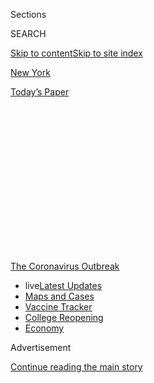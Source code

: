<div id="app">

<div>

<div>

<div>

<div class="NYTAppHideMasthead css-1q2w90k e1suatyy0">

<div class="section css-ui9rw0 e1suatyy2">

<div class="css-eph4ug er09x8g0">

<div class="css-6n7j50">

</div>

<span class="css-1dv1kvn">Sections</span>

<div class="css-10488qs">

<span class="css-1dv1kvn">SEARCH</span>

</div>

[Skip to content](#site-content)[Skip to site index](#site-index)

</div>

<div id="masthead-section-label" class="css-1wr3we4 eaxe0e00">

[New
York](https://www.nytimes.com/section/nyregion)

</div>

<div class="css-10698na e1huz5gh0">

</div>

</div>

<div id="masthead-bar-one" class="section hasLinks css-15hmgas e1csuq9d3">

<div class="css-uqyvli e1csuq9d0">

</div>

<div class="css-1uqjmks e1csuq9d1">

</div>

<div class="css-9e9ivx">

[](https://myaccount.nytimes.com/auth/login?response_type=cookie&client_id=vi)

</div>

<div class="css-1bvtpon e1csuq9d2">

[Today’s
Paper](https://www.nytimes.com/section/todayspaper)

</div>

</div>

</div>

</div>

<div data-aria-hidden="false">

<div id="site-content" data-role="main">

<div>

<div class="css-1aor85t" style="opacity:0.000000001;z-index:-1;visibility:hidden">

<div class="css-1hqnpie">

<div class="css-epjblv">

<span class="css-17xtcya">[New
York](/section/nyregion)</span><span class="css-x15j1o">|</span><span class="css-fwqvlz">Drastic
‘Shelter in Place’ May Be Next for N.Y.C. to Combat
Coronavirus</span>

</div>

<div class="css-k008qs">

<div class="css-1iwv8en">

<span class="css-18z7m18"></span>

<div>

</div>

</div>

<span class="css-1n6z4y">https://nyti.ms/391FMNM</span>

<div class="css-1705lsu">

<div class="css-4xjgmj">

<div class="css-4skfbu" data-role="toolbar" data-aria-label="Social Media Share buttons, Save button, and Comments Panel with current comment count" data-testid="share-tools">

  - 
  - 
  - 
  - 
    
    <div class="css-6n7j50">
    
    </div>

  - 

</div>

</div>

</div>

</div>

</div>

</div>

<div id="NYT_TOP_BANNER_REGION" class="css-13pd83m">

<div>

<div id="styln-prism-menu-1592847958612" class="section interactive-content interactive-size-medium css-1edisqu">

<div class="css-17ih8de interactive-body">

<div id="scroll-container" class="css-1gj85ro">

[<span class="styln-title-wrap"><span class="css-1pje3qr">The
Coronavirus</span><span class="css-1pje3qr">
Outbreak</span></span>](https://www.nytimes.com/news-event/coronavirus?action=click&pgtype=Article&state=default&region=TOP_BANNER&context=storylines_menu)

  - <span class="css-kqxiym" data-emphasize="true">live</span>[Latest
    Updates](https://www.nytimes.com/2020/08/04/world/coronavirus-cases.html?action=click&pgtype=Article&state=default&region=TOP_BANNER&context=storylines_menu)
  - [Maps and
    Cases](https://www.nytimes.com/interactive/2020/us/coronavirus-us-cases.html?action=click&pgtype=Article&state=default&region=TOP_BANNER&context=storylines_menu)
  - [Vaccine
    Tracker](https://www.nytimes.com/interactive/2020/science/coronavirus-vaccine-tracker.html?action=click&pgtype=Article&state=default&region=TOP_BANNER&context=storylines_menu)
  - [College
    Reopening](https://www.nytimes.com/2020/08/02/us/covid-college-reopening.html?action=click&pgtype=Article&state=default&region=TOP_BANNER&context=storylines_menu)
  - [Economy](https://www.nytimes.com/live/2020/08/04/business/stock-market-today-coronavirus?action=click&pgtype=Article&state=default&region=TOP_BANNER&context=storylines_menu)

</div>

</div>

</div>

</div>

</div>

<div id="top-wrapper" class="css-1sy8kpn">

<div id="top-slug" class="css-l9onyx">

Advertisement

</div>

[Continue reading the main
story](#after-top)

<div class="ad top-wrapper" style="text-align:center;height:100%;display:block;min-height:250px">

<div id="top" class="place-ad" data-position="top" data-size-key="top">

</div>

</div>

<div id="after-top">

</div>

</div>

<div>

<div id="sponsor-wrapper" class="css-1hyfx7x">

<div id="sponsor-slug" class="css-19vbshk">

Supported by

</div>

[Continue reading the main
story](#after-sponsor)

<div id="sponsor" class="ad sponsor-wrapper" style="text-align:center;height:100%;display:block">

</div>

<div id="after-sponsor">

</div>

</div>

<div class="css-186x18t">

</div>

<div class="css-1vkm6nb ehdk2mb0">

# Drastic ‘Shelter in Place’ May Be Next for N.Y.C. to Combat Coronavirus

</div>

Life in New York City, a colossus of 8.6 million people and an economic
engine for the country, is grinding to a shocking halt.

<div class="css-79elbk" data-testid="photoviewer-wrapper">

<div class="css-z3e15g" data-testid="photoviewer-wrapper-hidden">

</div>

<div class="css-1a48zt4 ehw59r15" data-testid="photoviewer-children">

![<span class="css-16f3y1r e13ogyst0" data-aria-hidden="true">Central
Park was nearly empty on Tuesday as a result of restrictions on public
gatherings put in place to prevent the spread of the
coronavirus. </span><span class="css-cnj6d5 e1z0qqy90" itemprop="copyrightHolder"><span class="css-1ly73wi e1tej78p0">Credit...</span><span><span>Stephen
Speranza for The New York
Times</span></span></span>](https://static01.nyt.com/images/2020/03/17/nyregion/17nyvirus-ledeall1/merlin_170647176_6e1b9868-36a9-4359-b636-47aae2487df8-articleLarge.jpg?quality=75&auto=webp&disable=upscale)

</div>

</div>

<div class="css-18e8msd">

<div class="css-vp77d3 epjyd6m0">

<div class="css-hus3qt ey68jwv0" data-aria-hidden="true">

[![Andy
Newman](https://static01.nyt.com/images/2018/02/16/multimedia/author-andy-newman/author-andy-newman-thumbLarge.jpg
"Andy Newman")](https://www.nytimes.com/by/andy-newman)

</div>

<div class="css-1baulvz">

By [<span class="css-1baulvz last-byline" itemprop="name">Andy
Newman</span>](https://www.nytimes.com/by/andy-newman)

</div>

</div>

  - 
    
    <div class="css-ld3wwf e16638kd2">
    
    March 17,
    2020
    
    </div>

  - 
    
    <div class="css-4xjgmj">
    
    <div class="css-d8bdto" data-role="toolbar" data-aria-label="Social Media Share buttons, Save button, and Comments Panel with current comment count" data-testid="share-tools">
    
      - 
      - 
      - 
      - 
        
        <div class="css-6n7j50">
        
        </div>
    
      - 
    
    </div>
    
    </div>

</div>

</div>

<div class="section meteredContent css-1r7ky0e" name="articleBody" itemprop="articleBody">

<div class="css-1fanzo5 StoryBodyCompanionColumn">

<div class="css-53u6y8">

New York City, a colossus of 8.6 million people and an economic engine
for the country, ground to a shocking halt on Tuesday because of the
[coronavirus
outbreak](https://www.nytimes.com/2020/03/18/podcasts/the-daily/cuomo-new-york-coronavirus.html?action=click&module=Briefings&pgtype=Homepage)
and the restrictions on public life put in place to stem its spread.

The city’s mayor signaled that the shutdown could go even further with
the possibility of an order to “shelter in place” — a **** decision he
said “should be made in the next 48 hours.”

“If that moment came, there are tremendously substantial challenges that
would have to be met,” Mayor Bill de Blasio said in an [emotional
address at City
Hall](https://www.nytimes.com/video/nyregion/100000007039735/nyc-shelter-in-place-de-blasio.html).
“And I don’t take this lightly at all.

“What is going to happen with folks who have no money?” he continued.
“How are they going to get food? How are they going to get medicines?
How are we going to ensure in a dynamic like that, that supplies are
sufficient for our population?”

</div>

</div>

<div class="css-1fanzo5 StoryBodyCompanionColumn">

<div class="css-53u6y8">

As officials grappled with an epidemic that has stricken more than 800
city residents and killed at least seven, [the toll on the life of the
city was
becoming](https://www.nytimes.com/2020/03/17/nyregion/coronavirus-new-york-update.html)apparent.

Times Square emptied out. Macy’s closed. The Statue of Liberty was
cordoned off. The Empire State Building was shuttered. Restaurants and
bars, the ones that had not closed entirely, stood nearly empty and
tried to survive on takeout and delivery orders alone.

“I’d like to see them try keeping New Yorkers off the street,” said
Rafael Morales, 52, a super at a co-op building on the Upper West Side
of Manhattan.

</div>

</div>

<div>

</div>

<div class="css-1fanzo5 StoryBodyCompanionColumn">

<div class="css-53u6y8">

New York’s desperation was also made clear when the Metropolitan
Transportation Authority, which runs the subway system, buses and two
commuter railroads, said on Tuesday that it was[seeking a $4 billion
federal
bailout](https://www.nytimes.com/2020/03/17/nyregion/coronavirus-nyc-subway-federal-aid-.html).

</div>

</div>

<div class="css-1fanzo5 StoryBodyCompanionColumn">

<div class="css-53u6y8">

Ridership has plummeted by as much as 90 percent on the region’s trains
and 60 percent on the subway — rendering the normally jampacked
underground practically
unrecognizable.

<div id="NYT_MAIN_CONTENT_1_REGION" class="css-9tf9ac">

<div>

<div id="styln-covid-updates-world" class="section interactive-content interactive-size-medium css-1ftcdic">

<div class="css-17ih8de interactive-body">

<div id="styln-briefing-block" data-asset-id="QXJ0aWNsZTpueXQ6Ly9hcnRpY2xlLzNhNGMwYWI5LWIwY2QtNWQwOS1hZTgwLTdjMGU3ZTA1OWQ2OA==">

<div class="briefing-block-header-section">

# [Latest Updates: Global Coronavirus Outbreak](https://www.nytimes.com/2020/08/04/world/coronavirus-cases.html?action=click&pgtype=Article&state=default&region=MAIN_CONTENT_1&context=storylines_live_updates)

<div class="briefing-block-ts">

Updated 2020-08-05T06:48:23.151Z

</div>

</div>

  - [As talks drag on, McConnell signals openness to jobless aid
    extension, and negotiators agree on a
    deadline.](https://www.nytimes.com/2020/08/04/world/coronavirus-cases.html?action=click&pgtype=Article&state=default&region=MAIN_CONTENT_1&context=storylines_live_updates#link-762df92)
  - [Novavax sees encouraging results from two studies of its
    experimental
    vaccine.](https://www.nytimes.com/2020/08/04/world/coronavirus-cases.html?action=click&pgtype=Article&state=default&region=MAIN_CONTENT_1&context=storylines_live_updates#link-1228a480)
  - [Mississippians must now wear masks in public, governor
    says.](https://www.nytimes.com/2020/08/04/world/coronavirus-cases.html?action=click&pgtype=Article&state=default&region=MAIN_CONTENT_1&context=storylines_live_updates#link-794484ed)

<div class="briefing-block-footer">

<div class="briefing-block-footer-meta">

[See more
updates](https://www.nytimes.com/2020/08/04/world/coronavirus-cases.html?action=click&pgtype=Article&state=default&region=MAIN_CONTENT_1&context=storylines_live_updates)

</div>

<div class="briefing-block-briefinglinks">

<span>More live coverage:</span>
[Markets](https://www.nytimes.com/live/2020/08/04/business/stock-market-today-coronavirus?action=click&pgtype=Article&state=default&region=MAIN_CONTENT_1&context=storylines_live_updates)

</div>

</div>

</div>

</div>

</div>

</div>

</div>

Officials have grasped for comparisons to other catastrophes. Mr. de
Blasio said the economic fallout from the shutdown as a result of the
virus could rival that of the Great Depression and the health impact
that of the 1918 influenza epidemic that killed over 20,000 in the city.

But even as New Yorkers were struggling with the vast shutdown, the
mayor and the governor, Andrew M. Cuomo, fell into a familiar pattern:
battling with each other over control of the city.

</div>

</div>

<div class="css-79elbk" data-testid="photoviewer-wrapper">

<div class="css-z3e15g" data-testid="photoviewer-wrapper-hidden">

</div>

<div class="css-1a48zt4 ehw59r15" data-testid="photoviewer-children">

![<span class="css-16f3y1r e13ogyst0" data-aria-hidden="true">The surge
in coronavirus cases has caused a decline in subway ridership, leading
the Metropolitan Transportation Authority to ask for a federal
bailout. </span><span class="css-cnj6d5 e1z0qqy90" itemprop="copyrightHolder"><span class="css-1ly73wi e1tej78p0">Credit...</span><span>Stephen
Speranza for The New York
Times</span></span>](https://static01.nyt.com/images/2020/03/17/nyregion/17nyvirus-ledeall2/merlin_170615367_20df85b0-4433-4825-bfd8-0130b6856772-articleLarge.jpg?quality=75&auto=webp&disable=upscale)

</div>

</div>

<div class="css-1fanzo5 StoryBodyCompanionColumn">

<div class="css-53u6y8">

As the mayor conducted his news conference on Tuesday, Mr. Cuomo’s
office sent out a news release proclaiming that any kind of mass
quarantine order would need state approval and that none was imminent.
The governor then doubled down on that message.

“There is not going to be any quarantine, no one is going to lock you in
your home, no one is going to tell you, you can’t leave the city,” the
governor said in an interview on NY1. “That’s not going to happen.”

Some New Yorkers greeted the possibility of being put on virtual
lockdown with grim resignation.

Joseph Montes, who was skateboarding down Fourth Avenue in Brooklyn back
to a homeless shelter Tuesday night from his job as a tattoo artist in
the Bronx, was appalled at the prospect.

</div>

</div>

<div class="css-1fanzo5 StoryBodyCompanionColumn">

<div class="css-53u6y8">

“That’s totally crazy,” said Mr. Montes, 27, who was wearing a face mask
with a jack-o-lantern mouth.

“People need to be outside, to breathe fresh air,” he said. “I’ve been
inside for a long time. It messes with you, makes you feel like a
prisoner.”

The public disagreement between the mayor and the governor was nothing
new, but the immediacy and rawness of it illustrated the tension and
uncertainty of the situation, and how public officials have been
struggling to respond to it.

</div>

</div>

<div>

</div>

<div class="css-1fanzo5 StoryBodyCompanionColumn">

<div class="css-53u6y8">

It’s uncertain what a “shelter in place” order would mean for New York
City. Mayor de Blasio said it could limit movement to people with
essential jobs like police officers, firefighters and health care
workers.

A “shelter in place” order [enacted on
Tuesday](https://www.nytimes.com/2020/03/17/us/shelter-in-place-order-bay-area.html)
in California’s Bay Area requires people to largely stay at home except
for essential activities and forbids people who do not live in the same
house from gathering anywhere. Going outside, for example, to a park, is
still allowed as long as people maintain a six-foot distance from
others.

Asked the difference between sheltering in place and quarantine, Mr. de
Blasio said “I don’t want to be the guy” to define the distinction and
said he would decide on the matter in consultation with the governor.

</div>

</div>

<div class="css-1fanzo5 StoryBodyCompanionColumn">

<div class="css-53u6y8">

New York City has quickly become an epicenter of the pandemic in this
country: New cases jumped by 75 percent from Monday to Tuesday, to 814,
underscoring the need for even more drastic measures.

The mayor, clearly agonizing over his course of action, said that
options were running out, and that new restrictions would bring new
pain.

“Folks have to understand that, right now, with so many New Yorkers
losing employment, losing paychecks, dealing with all sorts of stresses
and strains, I’m hearing constantly from people who are tremendously
worried about how they’re going to make ends meet,” the mayor
said.

<div id="NYT_MAIN_CONTENT_3_REGION" class="css-9tf9ac">

<div>

<div id="styln-prism-freeform-1594220623585" class="section interactive-content interactive-size-medium css-1ftcdic">

<div class="css-17ih8de interactive-body">

<div id="prism-freeform-block-85410" class="css-19mumt8" data-role="complementary" data-storyline="The Coronavirus Outbreak" data-truncated="true" tabindex="0">

<div class="css-a8d9oz">

<div class="css-eb027h">

[](https://www.nytimes.com/news-event/coronavirus?action=click&pgtype=Article&state=default&region=MAIN_CONTENT_3&context=storylines_faq)

### The Coronavirus Outbreak ›

#### Frequently Asked Questions

Updated August 4, 2020

  - #### I have antibodies. Am I now immune?
    
      - As of right now,[that seems likely, for at least several
        months.](https://www.nytimes.com/2020/07/22/health/covid-antibodies-herd-immunity.html?action=click&pgtype=Article&state=default&region=MAIN_CONTENT_3&context=storylines_faq)
        There have been frightening accounts of people suffering what
        seems to be a second bout of Covid-19. But experts say these
        patients may have a drawn-out course of infection, with the
        virus taking a slow toll weeks to months after initial exposure.
        People infected with the coronavirus typically
        [produce](https://www.nature.com/articles/s41586-020-2456-9)
        immune molecules called antibodies, which are [protective
        proteins made in response to an
        infection](https://www.nytimes.com/2020/05/07/health/coronavirus-antibody-prevalence.html?action=click&pgtype=Article&state=default&region=MAIN_CONTENT_3&context=storylines_faq)[.
        These antibodies
        may](https://www.nytimes.com/2020/05/07/health/coronavirus-antibody-prevalence.html?action=click&pgtype=Article&state=default&region=MAIN_CONTENT_3&context=storylines_faq)
        last in the body [only two to three
        months](https://www.nature.com/articles/s41591-020-0965-6),
        which may seem worrisome, but that’s perfectly normal after an
        acute infection subsides, said Dr. Michael Mina, an immunologist
        at Harvard University. It may be possible to get the coronavirus
        again, but it’s highly unlikely that it would be possible in a
        short window of time from initial infection or make people
        sicker the second time.

  - #### I’m a small-business owner. Can I get relief?
    
      - The [stimulus bills enacted in
        March](https://www.nytimes.com/article/small-business-loans-stimulus-grants-freelancers-coronavirus.html?action=click&pgtype=Article&state=default&region=MAIN_CONTENT_3&context=storylines_faq)
        offer help for the millions of American small businesses. Those
        eligible for aid are businesses and nonprofit organizations with
        fewer than 500 workers, including sole proprietorships,
        independent contractors and freelancers. Some larger companies
        in some industries are also eligible. The help being offered,
        which is being managed by the Small Business Administration,
        includes the Paycheck Protection Program and the Economic Injury
        Disaster Loan program. But lots of folks have [not yet seen
        payouts.](https://www.nytimes.com/interactive/2020/05/07/business/small-business-loans-coronavirus.html?action=click&pgtype=Article&state=default&region=MAIN_CONTENT_3&context=storylines_faq)
        Even those who have received help are confused: The rules are
        draconian, and some are stuck sitting on [money they don’t know
        how to
        use.](https://www.nytimes.com/2020/05/02/business/economy/loans-coronavirus-small-business.html?action=click&pgtype=Article&state=default&region=MAIN_CONTENT_3&context=storylines_faq)
        Many small-business owners are getting less than they expected
        or [not hearing anything at
        all.](https://www.nytimes.com/2020/06/10/business/Small-business-loans-ppp.html?action=click&pgtype=Article&state=default&region=MAIN_CONTENT_3&context=storylines_faq)

  - #### What are my rights if I am worried about going back to work?
    
      - Employers have to provide [a safe
        workplace](https://www.osha.gov/SLTC/covid-19/standards.html)
        with policies that protect everyone equally. [And if one of your
        co-workers tests positive for the coronavirus, the
        C.D.C.](https://www.nytimes.com/article/coronavirus-money-unemployment.html?action=click&pgtype=Article&state=default&region=MAIN_CONTENT_3&context=storylines_faq)
        has said that [employers should tell their
        employees](https://www.cdc.gov/coronavirus/2019-ncov/community/guidance-business-response.html)
        -- without giving you the sick employee’s name -- that they may
        have been exposed to the virus.

  - #### Should I refinance my mortgage?
    
      - [It could be a good
        idea,](https://www.nytimes.com/article/coronavirus-money-unemployment.html?action=click&pgtype=Article&state=default&region=MAIN_CONTENT_3&context=storylines_faq)
        because mortgage rates have [never been
        lower.](https://www.nytimes.com/2020/07/16/business/mortgage-rates-below-3-percent.html?action=click&pgtype=Article&state=default&region=MAIN_CONTENT_3&context=storylines_faq)
        Refinancing requests have pushed mortgage applications to some
        of the highest levels since 2008, so be prepared to get in line.
        But defaults are also up, so if you’re thinking about buying a
        home, be aware that some lenders have tightened their standards.

  - #### What is school going to look like in September?
    
      - It is unlikely that many schools will return to a normal
        schedule this fall, requiring the grind of [online
        learning](https://www.nytimes.com/2020/06/05/us/coronavirus-education-lost-learning.html?action=click&pgtype=Article&state=default&region=MAIN_CONTENT_3&context=storylines_faq),
        [makeshift child
        care](https://www.nytimes.com/2020/05/29/us/coronavirus-child-care-centers.html?action=click&pgtype=Article&state=default&region=MAIN_CONTENT_3&context=storylines_faq)
        and [stunted
        workdays](https://www.nytimes.com/2020/06/03/business/economy/coronavirus-working-women.html?action=click&pgtype=Article&state=default&region=MAIN_CONTENT_3&context=storylines_faq)
        to continue. California’s two largest public school districts —
        Los Angeles and San Diego — said on July 13, that [instruction
        will be remote-only in the
        fall](https://www.nytimes.com/2020/07/13/us/lausd-san-diego-school-reopening.html?action=click&pgtype=Article&state=default&region=MAIN_CONTENT_3&context=storylines_faq),
        citing concerns that surging coronavirus infections in their
        areas pose too dire a risk for students and teachers. Together,
        the two districts enroll some 825,000 students. They are the
        largest in the country so far to abandon plans for even a
        partial physical return to classrooms when they reopen in
        August. For other districts, the solution won’t be an
        all-or-nothing approach. [Many
        systems](https://bioethics.jhu.edu/research-and-outreach/projects/eschool-initiative/school-policy-tracker/),
        including the nation’s largest, New York City, are devising
        [hybrid
        plans](https://www.nytimes.com/2020/06/26/us/coronavirus-schools-reopen-fall.html?action=click&pgtype=Article&state=default&region=MAIN_CONTENT_3&context=storylines_faq)
        that involve spending some days in classrooms and other days
        online. There’s no national policy on this yet, so check with
        your municipal school system regularly to see what is happening
        in your
community.

<div id="styln-survey-component-85410" class="styln-survey-component" data-surveyname="faq" data-surveystoryline="coronavirus">

</div>

</div>

<div class="css-6mllg9">

</div>

<div class="css-pmm6ed">

<span class="css-5gimkt"></span>

</div>

</div>

</div>

</div>

</div>

</div>

</div>

“I think New Yorkers should be prepared right now for the possibility of
a ‘shelter in place’ order,” Mr. de Blasio said.

As it is, the day after broad shutdowns were put in place on Monday
across New York, New Jersey and Connecticut, the region was quietly
staggering.

After the state waived the seven-day waiting period for filing for
unemployment benefits and the resulting surge crashed the Labor
Department’s website, officials said the number of applicants was like
nothing seen since the aftermath of the Sept. 11 attacks of 2001. The
city comptroller said that New York could lose more than $3 billion in
tax revenue. [One
estimate](https://www.nytimes.com/2020/03/16/nyregion/Coronavirus-nyc-economy-.html)
put lost wages in the tourism industry alone at $1 billion per month.

“The economy was teetering to begin with,” Mr. Cuomo said on Monday
night. “This is a deep, deep economic hole. You’ll have businesses close
that never
reopen.”

</div>

</div>

<div class="audioFigureHeading">

<div class="css-1et479a">

![](https://static01.nyt.com/images/2017/01/29/podcasts/the-daily-album-art/the-daily-album-art-articleInline-v2.jpg?quality=75&auto=webp&disable=upscale)

</div>

### Listen to ‘The Daily’: Gov. Andrew Cuomo: ‘It’s Making Sure We Live Through This.’

<span class="css-59o34k">We sat down with the person in charge of New
York State’s response to the coronavirus crisis.</span>

</div>

<div class="css-qe9gm7">

<div>

<div class="css-1g7y0i5 e1drnplw0">

<div class="css-1ceswkc e1drnplw1">

</div>

<div class="css-f2fzwx e1drnplw2">

<div data-aria-labelledby="modal-title" data-role="region">

<div id="modal-title" class="css-mln36k">

transcript

</div>

<div class="css-pbq7ev">

</div>

<span>Back to The
Daily</span>

<div class="css-f6lhej">

<div class="css-1ialerq">

<div class="css-1701swk">

bars

</div>

<div>

<div class="css-1t7yl1y">

0:00/33:01

</div>

<div class="css-og85jy">

\-33:01

</div>

</div>

</div>

</div>

<div class="css-15fbio0">

<div class="css-1p4nyns">

transcript

## Listen to ‘The Daily’: Gov. Andrew Cuomo: ‘It’s Making Sure We Live Through This.’

### Hosted by Michael Barbaro; produced by Austin Mitchell, Adizah Eghan and Lynsea Garrison; with help from Jessica Cheung; and edited by Lisa Tobin

#### We sat down with the person in charge of New York State’s response to the coronavirus crisis.

</div>

  - michael barbaro  
    I am now disinfecting this microphone for the governor. And the
    windscreen. Because that’s how we roll these days.

  - lynsea garrison  
    Yep.

  - michael barbaro  
    I travel everywhere now with Lysol wipes.

  - lynsea garrison  
    Yeah. Do you want to disinfect this? Since you maybe, depending on
    our sitting arrangement, might be holding that.

  - michael barbaro  
    Yep.

  - lynsea garrison  
    OK.

  - michael barbaro  
    OK, let’s go.

  - speaker  
    We’re just going to hold on one second.

  - michael barbaro  
    Oh, we’re going to hold —

  - lynsea garrison  
    Oh, sure.

  - andrew cuomo  
    Look at you\!

  - michael barbaro  
    How are you?

  - speaker  
    Hey, Michael\!

  - andrew cuomo  
    Ageless.

  - michael barbaro  
    Are we allowed to shake hands?

  - lisa tobin  
    No.

  - andrew cuomo  
    Oh, you’re right, you’re right, you’re right.

  - speaker  
    Absolutely not allowed.

  - michael barbaro  
    Ritual is very hard. Governor, this is Lynsea Garrison, Lisa Tobin,
    Governor Cuomo.

  - andrew cuomo  
    \[LAUGHS\]

  - michael barbaro  
    From The New York Times, I’m Michael Barbaro. This is “The Daily.”

  - \[music\]

  - archived recording 1  
    Tonight, a scramble to contain the spread of the coronavirus in New
    York. In New York City tonight, about 1,000 people are now under
    self-quarantine.

  - archived recording 2  
    Governor Andrew Cuomo declared a state of emergency this weekend to
    help fund the medical response to the outbreak.

michael barbaro

As one of the earliest states with confirmed cases of the coronavirus,
and with the most confirmed cases so far, New York State has begun to
aggressively move to control its spread.

  - archived recording  
    Governor Cuomo signing an executive order closing all schools
    statewide for the next two weeks. Now this means —

michael barbaro

Taking a series of increasingly drastic steps over the past few days.

  - archived recording 1  
    In New York, Governor Cuomo is advising nonessential businesses to
    close each night at 8 p.m.

  - archived recording 2  
    Mayor de Blasio warned New York City residents to be prepared for a
    possible shelter-in-place order in the next 48 hours. Governor Cuomo
    shifts his emphasis to the health care system —

michael barbaro

Today: A conversation with Governor Andrew Cuomo.

It’s Wednesday, March 18.

So I want to thank you for letting us —

andrew cuomo

I’m just examining —

michael barbaro

Examining the microphone? That’s a windscreen. It’ll keep your —

andrew cuomo

Keep the wind down.

michael barbaro

The wind down.

andrew cuomo

Because it’s windy.

michael barbaro

So Governor, I want to thank you for letting us in in the middle of an
extraordinary crisis, and tell you how much we appreciate it. I want to
start this conversation by asking you where New York is in this
pandemic? It’s Tuesday afternoon, around 3 o’clock. How many New Yorkers
do we understand have the coronavirus at this point?

andrew cuomo

We have, right now, over 1,000 cases. It’s a little misleading, because
we’re talking about these tests as if it’s taking a random sample,
right? But it’s not. The test results are purely symbolic of how many
tests you’re taking. We are now taking more tests than most states, and
we’re finding more positives, which would make sense, also. Because we
are the dense state, and this is a function of density at the end of the
day. You’re getting on a subway train, you’re getting on a bus, you’re
in a crowded restaurant, you’re in a crowded office space. And this
transfers in the crowds. So that it would be here first is not
surprising. That it would communicate most easily here is not
surprising. And that we would have the sophisticated health system that
would detect it here first is not surprising.

michael barbaro

So if these are the front lines of this epidemic, and I’ve heard you
describe this as a kind of war that we’re in right now, what stage of
the war are we at in a place like New York?

andrew cuomo

We are seeing the enemy on the horizon, and they are approaching very
quickly, and we don’t have our defenses in place.

michael barbaro

We don’t.

andrew cuomo

We don’t. Testing was the first level of defense, right? The testing was
slow nationwide. We’re now ramping up in this state because the federal
government, I think, made a wise decision. We were the first to ask for
it. I asked the president for it directly. Basically said, decentralize
the testing, leave it to the states. We have 200 laboratories in this
state. I said, decentralize it, let the states do it.

michael barbaro

But you weren’t allowed at first.

andrew cuomo

Right. The federal government was controlling it, and you were running
all the national tests through the C.D.C., which was then sending them
to Atlanta. So we’re now ramping up on testing, that’s why our numbers
are high. But testing is no longer going to keep the genie in the
bottle, right? The genie is out of the bottle now. Where this all comes
down to is, when they talk about flattening the curve, flattening the
curve, they’re trying to slow the advance of the enemy until we can get
enough of our defenses in place. What are the defenses? A health care
system that can handle the injured, to torture the metaphor. And we’re
not there. If you look at the speed, the increase in the rate, the spike
in the increase of the number of cases, we’re looking at a possibility
of an apex being about 45 days away.

michael barbaro

The peak of this pandemic here?

andrew cuomo

The peak. That’s one projection — 45 days. Needing 110,000 hospital
beds. In this state, you have 50,000 hospital beds. Needing 37,000
intensive care unit beds, and having 3,000 I.C.U. beds.

michael barbaro

Needing 37,000, having three.

andrew cuomo

Yes.

michael barbaro

That’s a pretty extraordinary gap.

andrew cuomo

Yes. Because the injured here are going to be predominantly senior
citizens, compromised immune systems, underlying illness. And those
people need I.C.U.s. When they come into the hospital, they don’t need a
normal bed and moderate health care. They need an I.C.U.

michael barbaro

So I want to talk about your leadership in this war, to similarly
torture the metaphor. The work you’ve done in the last few days to
flatten the curve. Because you’ve made some extraordinary decisions in
the past 72 hours or so. Efforts to essentially start shutting down
systematically elements of our life here in New York. So help me
understand the information that you’ve been receiving, the calculations
that you’ve been weighing, and the very real trade-offs that you
understood would have to be made.

andrew cuomo

I’m watching the increase in cases. And you take one measure, and you
see what the effect was. You take another measure, and you see what the
effect was. And nothing was having an effect. Nothing we were doing.

michael barbaro

What steps did you take that were not effective?

andrew cuomo

The testing was supposed to be step one. That was supposed to slow the
spread. That didn’t work. OK, the enemy keeps coming. You start moderate
social distancing. Businesses, voluntary basis, work from home. That
didn’t make any difference. The numbers have kept going up regardless of
everything we did. When you keep seeing those numbers increase, your
efforts have to become more and more dramatic. Yesterday, we went to the
point of closing bars, restaurants, gyms and schools, with the
precaution of providing child care for essential workers, especially
nurses, health care workers. The next level of efforts to control
density, control the spread, would be to start closing — mandatory
closing — of businesses.

michael barbaro

Let me focus in on that decision. Bars, restaurants. Because that is
billions of dollars in lost revenue. It’s tens of thousands of people
out of work. On my way here, I got a text from a friend who said he had
just laid off 90 employees. And he was crying the whole time he had to
do it. So let’s talk about how you made that decision because of the
impact that that is immediately going to have — it’s a huge part of the
economy in the state. And so how did you get to that decision?

andrew cuomo

Michael, you are past the point of monetizing these decisions.

michael barbaro

What do you mean?

andrew cuomo

You are at a point of deciding how many people are going to live, how
many people are going to die? That’s where you are. Closing restaurants
reduces the spread of the disease. The disease transfers very quickly,
not just in the cough and the droplets, et cetera. There are some
studies that say that disease can live — the virus can live up to two or
three days on a surface.

michael barbaro

Like a table at a restaurant.

andrew cuomo

Just think about that. Like a table in a restaurant, like a sink, like a
handrail, in a bus. Two or three days. It’s why this virus is so
vicious. And we know the trajectory right now overwhelms the hospital
system. Three or four-fold. It’s not even close. People will die because
they can’t get the health care service they need.

michael barbaro

So you’re reducing the number of people who die because they can’t get
into a hospital bed, for every restaurant you close and every
transmission you prevent in closing that restaurant.

andrew cuomo

Yes.

michael barbaro

That’s the thing. It’s just pure numbers.

andrew cuomo

Yes. And it’s not even just New York. The whole nation is past the point
of, let’s try to save money, right? You look at the Dow Jones market,
you look at all the businesses that are closing. This is now a national
phenomenon that this economy is going to be very badly hurt. The
recovery of this economy is going to be an economic feat never seen
before. You’re going to have to go back to the Great Depression to come
up with a revival plan for the economy like we’re seeing now. You’re
going to see mortgage foreclosures, you’re going to see bankruptcies,
you’re going to see massive unemployment claims all across the board.

michael barbaro

I don’t see you sugarcoating this at all.

andrew cuomo

No. This is going to be — our state finances are decimated, right? How
does the state work? A state is just a percentage of every other
business.

michael barbaro

Right.

andrew cuomo

Those businesses are all closed. Or their revenues have been cut by 50,
60, 70 percent. But I think the good thing, as a nation, is we said, so
what? So what? What value on a human life? If I can save here 5,000
lives, 10,000 lives, I don’t care what it costs, Michael. That’s what
I’m going to do.

michael barbaro

I wonder what you want to say to somebody who has just lost their job,
because there are now a lot of them, who may not be able to pay their
rent, who may not be able to pay their mortgage, who may lose their
housing, and who are really scared because of these economic
consequences. What do you want them to hear you say?

andrew cuomo

I would say first, I hope no one in your family, or no one you know,
dies because of this. Because that’s what we’re trying to accomplish. I
hope no one in your family dies. Second, we all understand the economic
consequences. It’s not just you, it is everyone. And by the way, take
solace in that fact. Because maybe if it was just you, you could be
forgotten and left on the side of the road. It’s not just you. It’s
everyone, and it’s everywhere. The Italians have an old saying that the
rich man is the man who has health, right? If you have your health, you
can figure anything else out. And it’s true. We’ll figure out the
economy. I went through 9/11. Oh, downtown Manhattan is devastated, we
have to rebuild, how do we do this? We’re alive, first of all. And if we
are alive, we’ll figure out the rest. We’ll figure out the money. It’s
making sure we live through this.

\[music\]

michael barbaro

We’ll be right back.

Governor, I want to understand how you’re thinking about something else,
which is hospitals, supplies and readiness. You’ve started to signal
that there’s a major shortage of I.C.U. units. What about respirators?
What does the picture start to look like in a couple of weeks, and are
we ready for it?

andrew cuomo

We are not ready for it, certainly, today. The picture looks like you
have tens of thousands of people coming to the hospital. These are
respiratory illnesses. They can’t breathe. They need an I.C.U. bed with
a ventilator. OK, buy more ventilators. OK, you can’t.

michael barbaro

You can’t.

andrew cuomo

Because the entire world is trying to buy ventilators.

michael barbaro

So you’ve tried to buy ventilators?

andrew cuomo

We try every which way to buy ventilators. We’re trying to go to China,
which is now over it, trying to buy their ventilators.

michael barbaro

Wow.

andrew cuomo

I mean, it is a global competition to buy ventilators. The federal
government has an emergency medical stockpile. I reached out to the
president. Federal cooperation is everything, Michael, because it’s
whatever the federal government has in that stockpile is going to be our
main access.

michael barbaro

Did you ask to tap into the stockpile?

andrew cuomo

Yes.

michael barbaro

Then what did the president say?

andrew cuomo

Yes.

michael barbaro

If I can ask.

andrew cuomo

He has said he will be very helpful. We’re looking at the Army Corps of
Engineers to try to build additional hospital beds, convert dormitories,
et cetera. Because you’re overwhelming the capacity of the health care
system by two or three times. You need backup staff, backup nurses,
backup doctors, more space, more equipment, more gloves, more food, more
everything.

michael barbaro

Is there a version where hospitals can handle this influx? Or is it just
a matter of how short they fall?

andrew cuomo

There is no way they can handle this.

michael barbaro

So then, do you accept that some incredibly difficult decisions are
going to have to be made inside hospitals in the coming days? Decisions
of who lives and who dies, who gets a bed, who doesn’t, who gets a
respirator, who doesn’t get a respirator. Who to prioritize. Is that
something doctors should be deciding, or is that something government
should be playing a role in?

andrew cuomo

It will be a question of triage. Remember, most of these people will
have serious underlying conditions already. And in some ways, it will
become self-selecting, depending on how ill you were when you came in.

michael barbaro

Right, but when the decision has to be made, do I put the 85-year-old
with underlying conditions in the I.C.U., who might have a 50-50 chance,
or do I put a 45-year-old in the I.C.U. who’s come in with respiratory
problems who has a 60 percent chance? We just talked to a doctor in
Italy who had to make these choices. Do you want to be the one issuing
protocols? Do you want the president to be issuing those protocols? Who
should be guiding those kind of awful decisions?

andrew cuomo

Well, I pray we don’t get there. But if we get there, it should be a
medical decision, unless God intervenes and God makes the determination
first.

michael barbaro

What is the ideal role of the federal government right now, in your
mind?

andrew cuomo

Right now, crank up the Army Corps of Engineers, which does have
building capacity. Add to hospital capacity in the states that need it —
New York would be at the top of the list. That’s what they do, right?
They build the infrastructure for war. They go into a country where
nothing exists, they cut down trees, they build roads, they build camps.
Because the states don’t have the capacity or the resources. I don’t
have a workforce. Mobilized FEMA, the Federal Emergency Management
Agency, which has tremendous potential when it works well, right? FEMA
did Hurricane Katrina, which was FEMA not doing a good job. FEMA can be
extraordinarily good when it’s staffed and funded. So we need them fully
deployed here.

michael barbaro

And are they doing that?

andrew cuomo

The president has now — I believe yesterday, the president’s tone was
100 percent serious. He showed more sobriety on this issue than he has
shown. I spoke with him twice today already. I know he has his team
working. I was on the phone with him late last night, early this
morning. So I believe he is fully committed, and he understands the role
and he understands the severity. And that is good news.

michael barbaro

Let me ask you directly, what do you think of President Trump’s
leadership in this moment? It began with some skepticism about the
severity of the situation. It has changed, like you just signaled. Is
the president your partner here?

andrew cuomo

Yeah. Let me say this. I have had a tumultuous relationship with this
president. I have opposed many of his policies, vociferously. You could
probably say there has been no governor in the country who has been as
aggressive in his opposition to the president as I have. Both
ideologically and practically. And I probably have sued the president
more than any governor in the United States. So having said that, I said
to the president again this morning, look, forget everything. Forget
Democrats, forget Republicans. We’re Americans, and that always came
first. And that’s where we are. I put out my hand in partnership. I need
your help. I’m grateful for your help. I’ll be a committed partner.
Let’s get this done. Let’s save lives.

michael barbaro

Did he say anything to make you feel like that was to be reciprocated?

andrew cuomo

Yes. Yes. He said — yes, exactly. This country has gotten itself into
this hyperpartisan hype. This ideological intensity. And I understand
why. It has been for me too, in truth. But then something happens and it
changes your whole perspective. Right? You can be fighting in your
family, with your siblings, and I’m not going to go to your birthday
party, and I’m not going — and then the parent dies, and you say to each
other, what have we been doing? What a waste of time.

michael barbaro

You think we’re at a moment that may transcend?

andrew cuomo

You’re talking about Americans dying here. That’s what you’re talking
about. Americans dying. Forget everything else. Life is as life and
death, and that changes your perspective. We can have the arguments
another day. It also changes, by the way, your perspective on
government. Think about this. When was the last time this country
actually needed government? Needed it. Needed it to be competent and
qualified and needed leaders to be real leaders. Not celebrity leaders,
not good-looking, handsome, charismatic leaders. I like this one. This
one’s sexy. This one’s funny. It’s a totally different lens. No, this
thing called government is very serious. This is serious business. You
have to know what you’re doing, you have to know how to mobilize — what
is this Army Corps of Engineers, and FEMA, and how do you build a
hospital in 45 days, and how do you do triage, and how do you make all
these things happen in state local relations, and passing emergency
appropriations, and how do you get emergency funding for purchasing, and
emergency orders? Wow, I didn’t even know government did that.

michael barbaro

Right. This is what government is actually for.

andrew cuomo

Yes.

michael barbaro

And every so often, we have a moment that demonstrates why government
exists.

andrew cuomo

Yes. And it doesn’t matter until it matters.

michael barbaro

Right. Is there more coming, Governor? What kind of measures should your
constituents — should all New Yorkers, and maybe even people beyond New
York — be getting ready to take on? As we walked into this room, we got
word, for example, that it looks like New York is going to essentially
order a shelter-in-place condition, which means, basically, you can’t
leave your house. What more is coming?

andrew cuomo

Yes. That is not going to happen, shelter in place. For New York City,
or any city or county to take an emergency action, the state has to
approve it. And I wouldn’t approve shelter in place. That scares people,
right? Quarantine in place, you can’t leave your home. The fear, the
panic, is a bigger problem than the virus.

michael barbaro

It is?

andrew cuomo

Yes. And I shut that down immediately. The density control measures
would be more — we’re going to close businesses.

michael barbaro

You’re going to potentially close all businesses?

andrew cuomo

Potentially. Potentially. Italy took the most drastic density control,
that only essential businesses — grocery stores, first responders,
pharmacies, et cetera. But I am against quarantines, you must stay in
your home. You can come out of your house, just don’t be in a crowded
situation, don’t cause more density, don’t sneeze in someone’s face
within 6 feet.

michael barbaro

Right.

andrew cuomo

Go walk in the park. I mean that as a nice thing. That’s a positive
suggestion, you go walk in the park.

michael barbaro

No, I try to take an evening walk. I appreciate that.

andrew cuomo

The old neighborhood, they used to say, go take a walk in the park. That
was a bad thing.

michael barbaro

In Queens.

andrew cuomo

In Queens.

michael barbaro

If we’re at a moment where it’s too late to look back and say, if only
we had done this, if only we had done that, and instead, we’re at a
moment where, even if the government steps up in every way we want it
to, everyone now has to do their part as well. What’s your message to
them?

andrew cuomo

First of all, welcome to life. If I had only done this, if I had only
done this, if I had only done this. That’s life, my brother. That’s all
of us. I forget that. You’re here, now. What do you do now? And that’s
all that matters. The enemy has not advanced to a point where they are
in the foxhole, right? We still have some time.

michael barbaro

Not much.

andrew cuomo

Not much. But what we do between now and then matters gravely. Do
everything you can. Do everything you can to flatten that curve. Yes,
your friend who owns the restaurant, I’m sure is very angry at me.

michael barbaro

Mm hmm.

andrew cuomo

But you know what? I did it because I believe it was necessary to save
lives. We’re going to have to take more actions like that to reduce the
density and flatten the curve. Do everything you can to build more
hospital beds in 45 days. Well, it’s impossible. Yeah, well, I’m going
to try my damnedest to show you it’s not impossible. Do everything that
you can humanly possibly do. Extend your imagination in a way you never
thought. Extend your ambition beyond yourself. Because it’s not about
you, it’s about us. It’s about the collective. It’s about society. Don’t
expose yourself to other people. Don’t indulge yourself. Yeah, I know
you really want to go out and go shopping and then — yeah, I know you
do. But don’t think of just yourself. Save as many lives as you can.

\[music\]

andrew cuomo

Be responsible, be civic-minded, be kind, be considerate, think of one
another. Yes, we’re going to have an inconvenient period for a few
months. We are. Deal with it. And deal with it gracefully. And deal with
it with kindness and intelligence.

michael barbaro

Governor, I really appreciate your time. Thank you for having us in.

andrew cuomo

Thank you.

michael barbaro

And good luck getting through all this.

andrew cuomo

Thank you.

michael barbaro

We’re going to walk in this office, but keep our space.

lisa tobin

Can I just ask a quick question? If it says New York City tells 8
million people to be prepared to shelter in place, that is not going to
happen?

andrew cuomo

No.

lisa tobin

But it’s playing on the television right now.

andrew cuomo

Yeah, I know. I know.

lisa tobin

What are you going to do?

andrew cuomo

Yeah, I don’t know anyone at CNN. Yeah. But see how scary that is?

michael barbaro

Your brother is an anchor on CNN.

andrew cuomo

That was a joke. Bada boom. Bada boom.

michael barbaro

Bada boom.

andrew cuomo

I normally hold up a little sign, saying joke coming.

lisa tobin

No, but — I’m sorry to interrupt, but in all seriousness, if that’s on
CNN —

speaker

We already put a statement out that said that we were not considering
it.

lisa tobin

OK.

speaker

So it’ll be clarified, hopefully in the next five minutes.

lisa tobin

OK.

andrew cuomo

But that’s why the fear, why the panic? Because you watch things like
that all day. And everybody — somebody says something, and then it’s on
the screen right away. Oh my god, I’m going to be locked in my home. I
better go to the store and buy stuff. And now the stores —

michael barbaro

We’ll be right back.

Here’s what else you need to know today. On Tuesday, dozens of countries
moved to close their borders, to slow the spread of the coronavirus.

  - archived recording (ursula von der leyen)  
    The less travel, the more we can contain the virus. Therefore, I
    propose to the heads of state and government to introduce temporary
    restriction on nonessential travel to the European Union.

michael barbaro

The European Union voted to shut off at least 26 of its nations to
nearly all outside visitors for at least 30 days and perhaps longer.
While Russia will bar entry to most foreigners, starting today. In the
United States, where thousands of businesses have stopped operating over
the past few days, the Trump administration said it was racing to
stimulate the economy, to stave off a deep recession.

  - archived recording (steve mnuchin)  
    We’re looking at sending checks to Americans immediately. And what
    we’ve heard from hardworking Americans, many companies have now shut
    down, whether it’s bars or restaurants. Americans need cash now, and
    the president wants to get cash now.

michael barbaro

During a news conference, Treasury Secretary Steve Mnuchin outlined a
plan under negotiation with Congress for direct payments to Americans.

  - archived recording (steve mnuchin)  
    And I mean now, in the next two weeks.

  - archived recording  
    How much?

  - archived recording (steve mnuchin)  
    There’s some numbers out there. They may be a little bit bigger than
    what’s in the press.

michael barbaro

Meanwhile, on Tuesday night, West Virginia became the 50th state to
report an infection. And Joe Biden won all three primaries on Tuesday —
in Florida, Illinois and Arizona, dashing Bernie Sanders’s hope of a
comeback and solidifying Biden’s lead.

  - archived recording (joe biden)  
    Now, it’s the moments like these when we realize that we need to put
    politics aside and work together as Americans.

michael barbaro

On Tuesday night, Biden devoted much of his victory speech to the
pandemic.

  - archived recording (joe biden)  
    The coronavirus doesn’t care if you’re a Democrat or Republican. It
    will not discriminate based on national origin, race, gender or your
    zip code. It will touch people in positions of power, as well as the
    most vulnerable people in our society. We’re all in this together.
    This is a moment for each of us.

\[music\]

michael barbaro

That’s it for “The Daily.” I’m Michael Barbaro. See you
tomorrow.

</div>

</div>

</div>

</div>

</div>

</div>

<div class="css-79elbk" data-testid="photoviewer-wrapper">

<div class="css-z3e15g" data-testid="photoviewer-wrapper-hidden">

</div>

<div class="css-1a48zt4 ehw59r15" data-testid="photoviewer-children">

<div class="css-1xdhyk6 erfvjey0">

<span class="css-1ly73wi e1tej78p0">Image</span>

<div class="css-zjzyr8">

<div data-testid="lazyimage-container" style="height:257.77777777777777px">

</div>

</div>

</div>

<span class="css-16f3y1r e13ogyst0" data-aria-hidden="true">At
McSorley’s Old Ale House in the East Village, no one could drink at
the bar but customers could buy beer to
go.</span><span class="css-cnj6d5 e1z0qqy90" itemprop="copyrightHolder"><span class="css-1ly73wi e1tej78p0">Credit...</span><span>Chang
W. Lee/The New York Times</span></span>

</div>

</div>

<div class="css-1fanzo5 StoryBodyCompanionColumn">

<div class="css-53u6y8">

It has not come to that at the Pasha Turkish restaurant on the Upper
West Side. “Every customer that comes in, we try to reassure them that
we’re all in this together,” said Rhea Alexis Stuart, the general
manager.

But she’s worried about her waiters and waitresses: “What do you say to
somebody who most of their salary is tips?”

In Greenpoint, Brooklyn, Tim Murray, co-owner of the Broken Land bar,
was also concerned. He said the bar was giving all of its profits to
employees who were now out of work because of virus-related
restrictions. “We had to lay everybody off on Monday,” he said. “It
really broke our hearts. It’s the worst.”

Still, the virus continued its march. More than 1,500 people in New York
State had tested positive as of Tuesday — a jump of more than 500 since
Monday. The few that have been identified include [four basketball
players from the Brooklyn
Nets](https://www.nytimes.com/2020/03/17/sports/brooklyn-nets-coronavirus.html);
several city and state lawmakers; and the head of the New York Police
Department’s transit bureau. Twelve people with the virus have died in
the state.

People who traveled to New York City took the virus home with them: 19
people who attended a conference of group therapists in Midtown
Manhattan in the first week of March have tested positive, the American
Group Psychotherapy Association said on Tuesday. They came from six
states and three countries, from locations as far-flung as Nebraska and
Singapore.

</div>

</div>

<div class="css-1fanzo5 StoryBodyCompanionColumn">

<div class="css-53u6y8">

Officials in New York have warned that the virus is threatening to
overwhelm the health care system within a matter of weeks. Mr. Cuomo
said that the contagion is expected to keep rising until it peaks around
the beginning of May.

At that point, he said, the state is expected to need at least 55,000
hospital beds and 18,000 beds in intensive-care units, possibly double
those figures. The state currently has only 53,000 hospital beds and
3,000 intensive-care beds — and 80 percent of the intensive-care beds
are already occupied. The governor has urged that the Army Corps of
Engineers be deployed to create makeshift medical wards out of
dormitories and other buildings.

The state is many [thousands short of the number of
ventilators](https://www.nytimes.com/2020/03/17/nyregion/ny-coronavirus-ventilators.html)
it would need to help the sickest people breathe if the virus behaves as
expected.

“The numbers are daunting,” Mr. Cuomo said. “What are we doing?
Everything we can.”

In one encouraging development on Tuesday, Mr. de Blasio announced that
the city had reached an agreement with a large testing company,
BioReference Laboratories, that will let the city’s public hospitals and
clinics test up to 5,000 people a day. They are currently testing only
hundreds. But the results of the tests, the mayor said, would inevitably
bring much bad news.

“We are certainly going to have thousands of cases next week,” Mr. de
Blasio said. “It is not that long before we hit 10,000 cases. That is a
true statement.”

Reporting was contributed by Annie Correal, Luis Ferré-Sadurní, Joseph
Goldstein, Corey Kilgannon, Patrick McGeehan, Jeffery C. Mays, Jesse
McKinley Liam Stack and Neil Vigdor.

</div>

</div>

</div>

<div>

</div>

<div>

</div>

<div>

</div>

<div>

<div id="bottom-wrapper" class="css-1ede5it">

<div id="bottom-slug" class="css-l9onyx">

Advertisement

</div>

[Continue reading the main
story](#after-bottom)

<div id="bottom" class="ad bottom-wrapper" style="text-align:center;height:100%;display:block;min-height:90px">

</div>

<div id="after-bottom">

</div>

</div>

</div>

</div>

</div>

## Site Index

<div>

</div>

## Site Information Navigation

  - [© <span>2020</span> <span>The New York Times
    Company</span>](https://help.nytimes.com/hc/en-us/articles/115014792127-Copyright-notice)

<!-- end list -->

  - [NYTCo](https://www.nytco.com/)
  - [Contact
    Us](https://help.nytimes.com/hc/en-us/articles/115015385887-Contact-Us)
  - [Work with us](https://www.nytco.com/careers/)
  - [Advertise](https://nytmediakit.com/)
  - [T Brand Studio](http://www.tbrandstudio.com/)
  - [Your Ad
    Choices](https://www.nytimes.com/privacy/cookie-policy#how-do-i-manage-trackers)
  - [Privacy](https://www.nytimes.com/privacy)
  - [Terms of
    Service](https://help.nytimes.com/hc/en-us/articles/115014893428-Terms-of-service)
  - [Terms of
    Sale](https://help.nytimes.com/hc/en-us/articles/115014893968-Terms-of-sale)
  - [Site
    Map](https://spiderbites.nytimes.com)
  - [Help](https://help.nytimes.com/hc/en-us)
  - [Subscriptions](https://www.nytimes.com/subscription?campaignId=37WXW)

</div>

</div>

</div>

</div>
